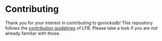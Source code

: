 # Contributing

Thank you for your interest in contributing to gorocksdb!
This repository follows the [contribution guidelines] of LFB.
Please take a look if you are not already familiar with those.

[contribution guidelines]: https://github.com/line/lfb/blob/main/CONTRIBUTING.md
